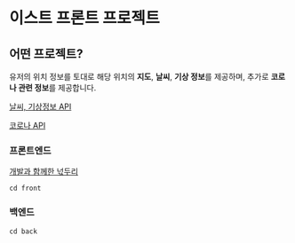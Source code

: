 # 이스트 프론트 프로젝트 

## 어떤 프로젝트?
유저의 위치 정보를 토대로 해당 위치의 **지도**, **날씨**, **기상 정보**를 제공하며,
추가로 **코로나 관련 정보**를 제공합니다.

[날씨, 기상정보 API](https://openweathermap.org/) 

[코로나 API](https://www.data.go.kr/data/15043376/openapi.do)

### 프론트엔드
[개발과 함께한 넋두리](https://functional-aura-c82.notion.site/EST-Front-Project-Front-4d7743045fa9466fac8bcf886dd1b921)
```
cd front
```
### 백엔드
```
cd back
```
